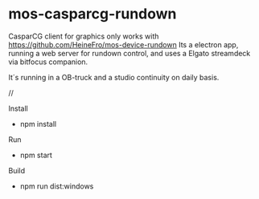 # mos-casparcg-rundown

CasparCG client for graphics only works with https://github.com/HeineFro/mos-device-rundown
Its a electron app, running a web server for rundown control, and uses a Elgato streamdeck via bitfocus companion.

It´s running in a OB-truck and a studio continuity on daily basis.

//

Install

- npm install

Run

- npm start

Build

- npm run dist:windows
